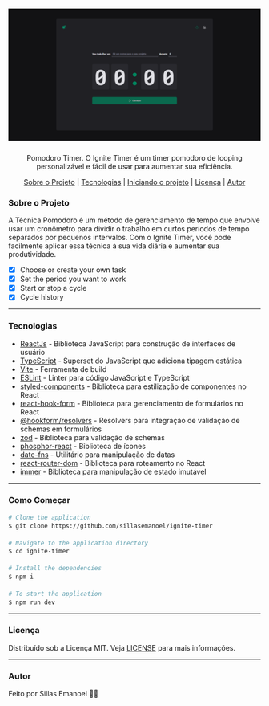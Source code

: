 <h1 align="center">
    <img src="./ignite-timer.png">
</h1>
<p align="center">Pomodoro Timer. O Ignite Timer é um timer pomodoro de looping personalizável e fácil de usar para aumentar sua eficiência.</p>
<p align="center">
 <a href="#sobre-o-projeto">Sobre o Projeto</a> |
 <a href="#tecnologias">Tecnologias</a> |
 <a href="#iniciando-o-projeto">Iniciando o projeto</a> |
 <a href="#licença">Licença</a> |
 <a href="#autor">Autor</a> 
</p>

### Sobre o Projeto

A Técnica Pomodoro é um método de gerenciamento de tempo que envolve usar um cronômetro para dividir o trabalho em curtos períodos de tempo separados por pequenos intervalos. Com o Ignite Timer, você pode facilmente aplicar essa técnica à sua vida diária e aumentar sua produtividade.

- [x] Choose or create your own task
- [x] Set the period you want to work
- [x] Start or stop a cycle
- [x] Cycle history

---

### Tecnologias

- [ReactJs](https://reactjs.org/) - Biblioteca JavaScript para construção de interfaces de usuário
- [TypeScript](https://www.typescriptlang.org/) - Superset do JavaScript que adiciona tipagem estática
- [Vite](https://vitejs.dev/) - Ferramenta de build
- [ESLint](https://eslint.org/) - Linter para código JavaScript e TypeScript
- [styled-components](https://styled-components.com/) - Biblioteca para estilização de componentes no React
- [react-hook-form](https://react-hook-form.com/) - Biblioteca para gerenciamento de formulários no React
- [@hookform/resolvers](https://github.com/react-hook-form/resolvers) - Resolvers para integração de validação de schemas em formulários
- [zod](https://zod.dev/) - Biblioteca para validação de schemas
- [phosphor-react](https://phosphoricons.com/) - Biblioteca de ícones
- [date-fns](https://date-fns.org/) - Utilitário para manipulação de datas
- [react-router-dom](https://reactrouter.com/) - Biblioteca para roteamento no React
- [immer](https://immerjs.github.io/immer/) - Biblioteca para manipulação de estado imutável

---

### Como Começar

```bash
# Clone the application
$ git clone https://github.com/sillasemanoel/ignite-timer

# Navigate to the application directory
$ cd ignite-timer

# Install the dependencies
$ npm i

# To start the application
$ npm run dev
```

---

### Licença

Distribuído sob a Licença MIT. Veja [LICENSE](LICENSE) para mais informações.

---

### Autor

Feito por Sillas Emanoel 👋🏽
